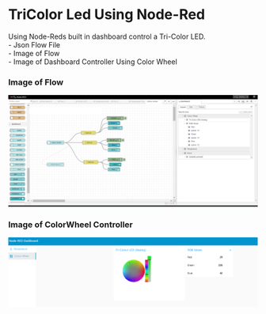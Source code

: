# TriColor Led Using Node-Red

Using Node-Reds built in dashboard control a Tri-Color LED. <br>
    - Json Flow File<br>
    - Image of Flow<br>
    - Image of Dashboard Controller Using Color Wheel<br>
<h3> Image of Flow</h3>

![Image of Flow](NodeRedFlow.PNG)

<h3> Image of ColorWheel Controller</h3>

![Image of Flow](ControllerDashboard.PNG)